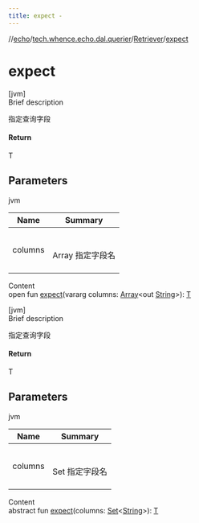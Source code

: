 ```yaml
---
title: expect -
---
```

//[echo](../../index.md)/[tech.whence.echo.dal.querier](../index.md)/[Retriever](index.md)/[expect](expect.md)



# expect  
[jvm]  
Brief description  


指定查询字段



#### Return  


T



## Parameters  
  
jvm  
  
|  Name|  Summary| 
|---|---|
| columns| <br><br>Array<out String> 指定字段名<br><br>
  
  
Content  
open fun [expect](expect.md)(vararg columns: [Array](https://kotlinlang.org/api/latest/jvm/stdlib/kotlin/-array/index.html)<out [String](https://kotlinlang.org/api/latest/jvm/stdlib/kotlin/-string/index.html)>): [T](index.md)  


[jvm]  
Brief description  


指定查询字段



#### Return  


T



## Parameters  
  
jvm  
  
|  Name|  Summary| 
|---|---|
| columns| <br><br>Set<String> 指定字段名<br><br>
  
  
Content  
abstract fun [expect](expect.md)(columns: [Set](https://kotlinlang.org/api/latest/jvm/stdlib/kotlin.collections/-set/index.html)<[String](https://kotlinlang.org/api/latest/jvm/stdlib/kotlin/-string/index.html)>): [T](index.md)  



